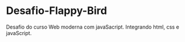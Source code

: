 # Desafio-Flappy-Bird
Desafio do curso Web moderna com javaSacript.
Integrando html, css e javaScript.
